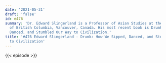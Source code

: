 ```yaml
---
date: '2021-05-31'
draft: 'false'
id: e476
summary: 'Dr. Edward Slingerland is a Professor of Asian Studies at the University
  of British Columbia, Vancouver, Canada. His most recent book is Drunk: How We Sipped,
  Danced, and Stumbled Our Way to Civilization.'
title: '#476 Edward Slingerland - Drunk: How We Sipped, Danced, and Stumbled Our Way
  to Civilization'
---
```

{{< episode >}}
